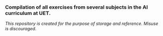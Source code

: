 ### Compilation of all exercises from several subjects in the AI curriculum at UET.
_This repository is created for the purpose of storage and reference. Misuse is discouraged._
